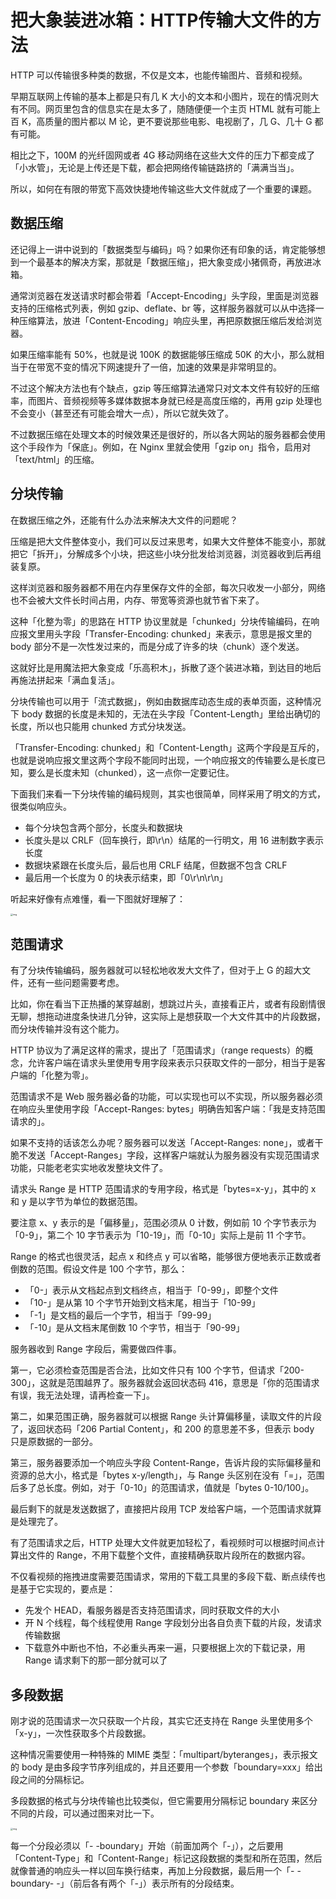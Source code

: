 # 把大象装进冰箱：HTTP传输大文件的方法

HTTP 可以传输很多种类的数据，不仅是文本，也能传输图片、音频和视频。

早期互联网上传输的基本上都是只有几 K 大小的文本和小图片，现在的情况则大有不同。网页里包含的信息实在是太多了，随随便便一个主页 HTML 就有可能上百 K，高质量的图片都以 M 论，更不要说那些电影、电视剧了，几 G、几十 G 都有可能。

相比之下，100M 的光纤固网或者 4G 移动网络在这些大文件的压力下都变成了「小水管」，无论是上传还是下载，都会把网络传输链路挤的「满满当当」。

所以，如何在有限的带宽下高效快捷地传输这些大文件就成了一个重要的课题。

## 数据压缩

还记得上一讲中说到的「数据类型与编码」吗？如果你还有印象的话，肯定能够想到一个最基本的解决方案，那就是「数据压缩」，把大象变成小猪佩奇，再放进冰箱。

通常浏览器在发送请求时都会带着「Accept-Encoding」头字段，里面是浏览器支持的压缩格式列表，例如 gzip、deflate、br 等，这样服务器就可以从中选择一种压缩算法，放进「Content-Encoding」响应头里，再把原数据压缩后发给浏览器。

如果压缩率能有 50%，也就是说 100K 的数据能够压缩成 50K 的大小，那么就相当于在带宽不变的情况下网速提升了一倍，加速的效果是非常明显的。

不过这个解决方法也有个缺点，gzip 等压缩算法通常只对文本文件有较好的压缩率，而图片、音频视频等多媒体数据本身就已经是高度压缩的，再用 gzip 处理也不会变小（甚至还有可能会增大一点），所以它就失效了。

不过数据压缩在处理文本的时候效果还是很好的，所以各大网站的服务器都会使用这个手段作为「保底」。例如，在 Nginx 里就会使用「gzip on」指令，启用对「text/html」的压缩。

## 分块传输

在数据压缩之外，还能有什么办法来解决大文件的问题呢？

压缩是把大文件整体变小，我们可以反过来思考，如果大文件整体不能变小，那就把它「拆开」，分解成多个小块，把这些小块分批发给浏览器，浏览器收到后再组装复原。

这样浏览器和服务器都不用在内存里保存文件的全部，每次只收发一小部分，网络也不会被大文件长时间占用，内存、带宽等资源也就节省下来了。

这种「化整为零」的思路在 HTTP 协议里就是「chunked」分块传输编码，在响应报文里用头字段「Transfer-Encoding: chunked」来表示，意思是报文里的 body 部分不是一次性发过来的，而是分成了许多的块（chunk）逐个发送。

这就好比是用魔法把大象变成「乐高积木」，拆散了逐个装进冰箱，到达目的地后再施法拼起来「满血复活」。

分块传输也可以用于「流式数据」，例如由数据库动态生成的表单页面，这种情况下 body 数据的长度是未知的，无法在头字段「Content-Length」里给出确切的长度，所以也只能用 chunked 方式分块发送。

「Transfer-Encoding: chunked」和「Content-Length」这两个字段是互斥的，也就是说响应报文里这两个字段不能同时出现，一个响应报文的传输要么是长度已知，要么是长度未知（chunked），这一点你一定要记住。

下面我们来看一下分块传输的编码规则，其实也很简单，同样采用了明文的方式，很类似响应头。

- 每个分块包含两个部分，长度头和数据块
- 长度头是以 CRLF（回车换行，即\r\n）结尾的一行明文，用 16 进制数字表示长度
- 数据块紧跟在长度头后，最后也用 CRLF 结尾，但数据不包含 CRLF
- 最后用一个长度为 0 的块表示结束，即「0\r\n\r\n」

听起来好像有点难懂，看一下图就好理解了：

<img src="https://static001.geekbang.org/resource/image/25/10/25e7b09cf8cb4eaebba42b4598192410.png" alt="img" style="zoom:25%;" />

## 范围请求

有了分块传输编码，服务器就可以轻松地收发大文件了，但对于上 G 的超大文件，还有一些问题需要考虑。

比如，你在看当下正热播的某穿越剧，想跳过片头，直接看正片，或者有段剧情很无聊，想拖动进度条快进几分钟，这实际上是想获取一个大文件其中的片段数据，而分块传输并没有这个能力。

HTTP 协议为了满足这样的需求，提出了「范围请求」（range requests）的概念，允许客户端在请求头里使用专用字段来表示只获取文件的一部分，相当于是客户端的「化整为零」。

范围请求不是 Web 服务器必备的功能，可以实现也可以不实现，所以服务器必须在响应头里使用字段「Accept-Ranges: bytes」明确告知客户端：「我是支持范围请求的」。

如果不支持的话该怎么办呢？服务器可以发送「Accept-Ranges: none」，或者干脆不发送「Accept-Ranges」字段，这样客户端就认为服务器没有实现范围请求功能，只能老老实实地收发整块文件了。

请求头 Range 是 HTTP 范围请求的专用字段，格式是「bytes=x-y」，其中的 x 和 y 是以字节为单位的数据范围。

要注意 x、y 表示的是「偏移量」，范围必须从 0 计数，例如前 10 个字节表示为「0-9」，第二个 10 字节表示为「10-19」，而「0-10」实际上是前 11 个字节。

Range 的格式也很灵活，起点 x 和终点 y 可以省略，能够很方便地表示正数或者倒数的范围。假设文件是 100 个字节，那么：

- 「0-」表示从文档起点到文档终点，相当于「0-99」，即整个文件
- 「10-」是从第 10 个字节开始到文档末尾，相当于「10-99」
- 「-1」是文档的最后一个字节，相当于「99-99」
- 「-10」是从文档末尾倒数 10 个字节，相当于「90-99」

服务器收到 Range 字段后，需要做四件事。

第一，它必须检查范围是否合法，比如文件只有 100 个字节，但请求「200-300」，这就是范围越界了。服务器就会返回状态码 416，意思是「你的范围请求有误，我无法处理，请再检查一下」。

第二，如果范围正确，服务器就可以根据 Range 头计算偏移量，读取文件的片段了，返回状态码「206 Partial Content」，和 200 的意思差不多，但表示 body 只是原数据的一部分。

第三，服务器要添加一个响应头字段 Content-Range，告诉片段的实际偏移量和资源的总大小，格式是「bytes x-y/length」，与 Range 头区别在没有「=」，范围后多了总长度。例如，对于「0-10」的范围请求，值就是「bytes 0-10/100」。

最后剩下的就是发送数据了，直接把片段用 TCP 发给客户端，一个范围请求就算是处理完了。

有了范围请求之后，HTTP 处理大文件就更加轻松了，看视频时可以根据时间点计算出文件的 Range，不用下载整个文件，直接精确获取片段所在的数据内容。

不仅看视频的拖拽进度需要范围请求，常用的下载工具里的多段下载、断点续传也是基于它实现的，要点是：

- 先发个 HEAD，看服务器是否支持范围请求，同时获取文件的大小
- 开 N 个线程，每个线程使用 Range 字段划分出各自负责下载的片段，发请求传输数据
- 下载意外中断也不怕，不必重头再来一遍，只要根据上次的下载记录，用 Range 请求剩下的那一部分就可以了

## 多段数据

刚才说的范围请求一次只获取一个片段，其实它还支持在 Range 头里使用多个「x-y」，一次性获取多个片段数据。

这种情况需要使用一种特殊的 MIME 类型：「multipart/byteranges」，表示报文的 body 是由多段字节序列组成的，并且还要用一个参数「boundary=xxx」给出段之间的分隔标记。

多段数据的格式与分块传输也比较类似，但它需要用分隔标记 boundary 来区分不同的片段，可以通过图来对比一下。

<img src="http://dean-imgsubmit.oss-cn-beijing.aliyuncs.com/img/fffa3a65e367c496428f3c0c4dac8a37.png" alt="img" style="zoom:25%;" />

每一个分段必须以「- -boundary」开始（前面加两个「-」），之后要用「Content-Type」和「Content-Range」标记这段数据的类型和所在范围，然后就像普通的响应头一样以回车换行结束，再加上分段数据，最后用一个「- -boundary- -」（前后各有两个「-」）表示所有的分段结束。
